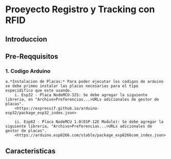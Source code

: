 # Proeyecto Registro y Tracking con RFID

## Introduccion

## Pre-Reqquisitos 

### 1. Codigo Arduino
    a.*Instalacion de Placas:* Para poder ejecutar los codigos de arduino se debe primeo instalar las placas necesarias para el tipo especidifico que este usando.
        i. Esp32 - Placa NodeMCU-32S: Se debe agregar la siguiente libreria, en "Archivo>Preferencias...>URLs adicionales de gestor de placas".
        <https://espressif.github.io/arduino-esp32/package_esp32_index.json>

        ii. Esp82 - Placa NodeMCU 1.0(ESP-12E Module): Se debe agregar la siguiente libreria, "Archivo>Preferencias...>URLs adicionales de gestor de placas".
        <https://arduino.esp8266.com/stable/package_esp8266com_index.json>

## Caracteristicas